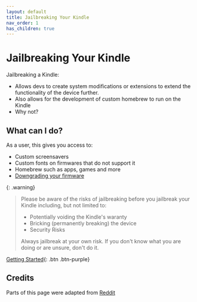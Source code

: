 ```yaml
---
layout: default
title: Jailbreaking Your Kindle
nav_order: 1
has_children: true
---
```


# Jailbreaking Your Kindle
Jailbreaking a Kindle:
- Allows devs to create system modifications or extensions to extend the functionality of the device further.
- Also allows for the development of custom homebrew to run on the Kindle
- Why not?

## What can I do?
As a user, this gives you access to:
- Custom screensavers
- Custom fonts on firmwares that do not support it
- Homebrew such as apps, games and more
- [Downgrading your firmware](../firmware-and-flashing/downgrading.md)

{: .warning}
> Please be aware of the risks of jailbreaking before you jailbreak your Kindle including, but not limited to:
> - Potentially voiding the Kindle's waranty
> - Bricking (permanently breaking) the device
> - Security Risks
> 
> Always jailbreak at your own risk.
> If you don't know what you are doing or are unsure, don't do it.

[Getting Started](./getting-started.md){: .btn .btn-purple}

## Credits
Parts of this page were adapted from [Reddit](https://www.reddit.com/r/kindle/comments/1hrwytr/comment/m516ft5/)
